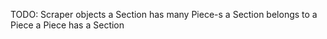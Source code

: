 TODO: Scraper objects
    a Section has many Piece-s
    a Section belongs to a Piece
    a Piece has a Section